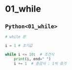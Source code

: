 # 01_while

## `Python<01_while>`
```py
# while 문

i = 1 # 초기값

while i <= 10:  # 조건식
    print(i, end=" ")
    i += 1  # 증감식 : 1씩 증가
```


